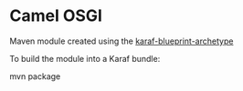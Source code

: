 
# Camel OSGI

Maven module created using the [karaf-blueprint-archetype](https://mvnrepository.com/artifact/org.apache.karaf.archetypes/karaf-blueprint-archetype)


To build the module into a Karaf bundle:

  mvn package


